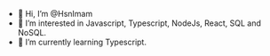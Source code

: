 - 👋 Hi, I’m @HsnImam
- 👀 I’m interested in Javascript, Typescript, NodeJs, React, SQL and NoSQL.
- 🌱 I’m currently learning Typescript.

<!---
HsnImam/HsnImam is a ✨ special ✨ repository because its `README.md` (this file) appears on your GitHub profile.
You can click the Preview link to take a look at your changes.
--->
